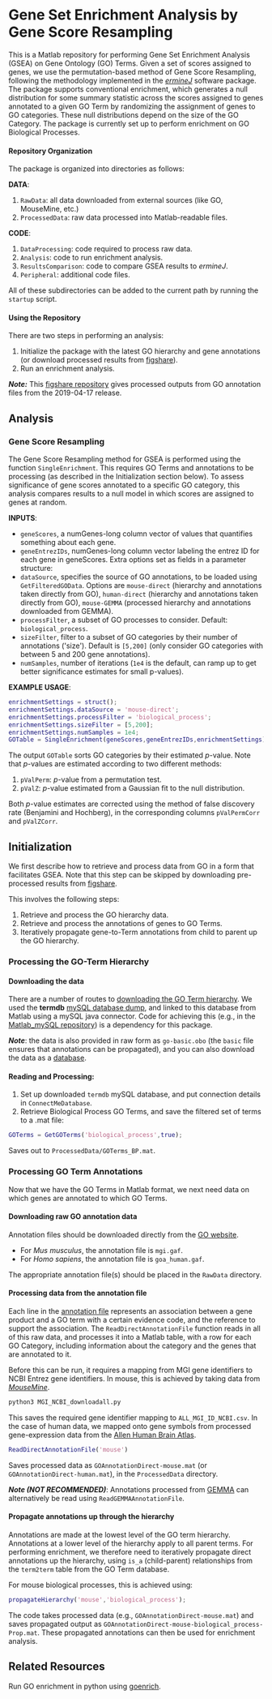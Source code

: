 # Gene Set Enrichment Analysis by Gene Score Resampling

This is a Matlab repository for performing Gene Set Enrichment Analysis (GSEA) on Gene Ontology (GO) Terms.
Given a set of scores assigned to genes, we use the permutation-based method of Gene Score Resampling, following the methodology implemented in the [*ermineJ*](https://erminej.msl.ubc.ca/) software package.
The package supports conventional enrichment, which generates a null distribution for some summary statistic across the scores assigned to genes annotated to a given GO Term by randomizing the assignment of genes to GO categories.
These null distributions depend on the size of the GO Category.
The package is currently set up to perform enrichment on GO Biological Processes.

#### Repository Organization
The package is organized into directories as follows:

__DATA__:
1. `RawData`: all data downloaded from external sources (like GO, MouseMine, etc.)
2. `ProcessedData`: raw data processed into Matlab-readable files.

__CODE__:
1. `DataProcessing`: code required to process raw data.
2. `Analysis`: code to run enrichment analysis.
3. `ResultsComparison`: code to compare GSEA results to _ermineJ_.
4. `Peripheral`: additional code files.

All of these subdirectories can be added to the current path by running the `startup` script.

#### Using the Repository

There are two steps in performing an analysis:
1. Initialize the package with the latest GO hierarchy and gene annotations (or download processed results from [figshare](https://figshare.com/s/71fe1d9b2386ec05f421)).
2. Run an enrichment analysis.

___Note:___
This [figshare repository](https://figshare.com/s/71fe1d9b2386ec05f421) gives processed outputs from GO annotation files from the 2019-04-17 release.

## Analysis
### Gene Score Resampling
The Gene Score Resampling method for GSEA is performed using the function `SingleEnrichment`.
This requires GO Terms and annotations to be processing (as described in the Initialization section below).
To assess significance of gene scores annotated to a specific GO category, this analysis compares results to a null model in which scores are assigned to genes at random.

__INPUTS__:
* `geneScores`, a numGenes-long column vector of values that quantifies something about each gene.
* `geneEntrezIDs`, numGenes-long column vector labeling the entrez ID for each gene in geneScores.
Extra options set as fields in a parameter structure:
* `dataSource`, specifies the source of GO annotations, to be loaded using `GetFilteredGOData`.
Options are `mouse-direct` (hierarchy and annotations taken directly from GO), `human-direct` (hierarchy and annotations taken directly from GO), `mouse-GEMMA` (processed hierarchy and annotations downloaded from GEMMA).
* `processFilter`, a subset of GO processes to consider.
Default: `biological_process`.
* `sizeFilter`, filter to a subset of GO categories by their number of annotations ('size').
Default is `[5,200]` (only consider GO categories with between 5 and 200 gene annotations).
* `numSamples`, number of iterations (`1e4` is the default, can ramp up to get better significance estimates for small p-values).

__EXAMPLE USAGE__:
```matlab
enrichmentSettings = struct();
enrichmentSettings.dataSource = 'mouse-direct';
enrichmentSettings.processFilter = 'biological_process';
enrichmentSettings.sizeFilter = [5,200];
enrichmentSettings.numSamples = 1e4;
GOTable = SingleEnrichment(geneScores,geneEntrezIDs,enrichmentSettings);
```

The output `GOTable` sorts GO categories by their estimated _p_-value.
Note that _p_-values are estimated according to two different methods:
1. `pValPerm`: _p_-value from a permutation test.
2. `pValZ`: _p_-value estimated from a Gaussian fit to the null distribution.

Both _p_-value estimates are corrected using the method of false discovery rate (Benjamini and Hochberg), in the corresponding columns `pValPermCorr` and `pValZCorr`.

## Initialization

We first describe how to retrieve and process data from GO in a form that facilitates GSEA.
Note that this step can be skipped by downloading pre-processed results from [figshare](https://figshare.com/s/71fe1d9b2386ec05f421).

This involves the following steps:
1. Retrieve and process the GO hierarchy data.
2. Retrieve and process the annotations of genes to GO Terms.
3. Iteratively propagate gene-to-Term annotations from child to parent up the GO hierarchy.

### Processing the GO-Term Hierarchy
#### Downloading the data
There are a number of routes to [downloading the GO Term hierarchy](http://geneontology.org/page/download-ontology).
We used the **termdb** [mySQL database dump](http://archive.geneontology.org/latest-termdb/go_daily-termdb-tables.tar.gz), and linked to this database from Matlab using a mySQL java connector.
Code for achieving this (e.g., in the [Matlab_mySQL repository](https://github.com/benfulcher/Matlab_mySQL)) is a dependency for this package.

___Note___: the data is also provided in raw form as `go-basic.obo` (the `basic` file ensures that annotations can be propagated), and you can also download the data as a [database](ftp://ftp.geneontology.org/go/www/GO.downloads.database.shtml).

#### Reading and Processing:
1. Set up downloaded `termdb` mySQL database, and put connection details in `ConnectMeDatabase`.
2. Retrieve Biological Process GO Terms, and save the filtered set of terms to a .mat file:

```matlab
GOTerms = GetGOTerms('biological_process',true);
```
Saves out to `ProcessedData/GOTerms_BP.mat`.

### Processing GO Term Annotations
Now that we have the GO Terms in Matlab format, we next need data on which genes are annotated to which GO Terms.

#### Downloading raw GO annotation data

Annotation files should be downloaded directly from the [GO website](http://current.geneontology.org/products/pages/downloads.html).
* For _Mus musculus_, the annotation file is `mgi.gaf`.
* For _Homo sapiens_, the annotation file is `goa_human.gaf`.

The appropriate annotation file(s) should be placed in the `RawData` directory.

#### Processing data from the annotation file

Each line in the [annotation file](http://geneontology.org/page/go-annotation-file-formats) represents an association between a gene product and a GO term with a certain evidence code, and the reference to support the association.
The `ReadDirectAnnotationFile` function reads in all of this raw data, and processes it into a Matlab table, with a row for each GO Category, including information about the category and the genes that are annotated to it.

Before this can be run, it requires a mapping from MGI gene identifiers to NCBI Entrez gene identifiers.
In mouse, this is achieved by taking data from [_MouseMine_](http://www.mousemine.org).
```bash
python3 MGI_NCBI_downloadall.py
```
This saves the required gene identifier mapping to `ALL_MGI_ID_NCBI.csv`.
In the case of human data, we mapped onto gene symbols from processed gene-expression data from the [Allen Human Brain Atlas](https://human.brain-map.org/).

```matlab
ReadDirectAnnotationFile('mouse')
```

Saves processed data as `GOAnnotationDirect-mouse.mat` (or `GOAnnotationDirect-human.mat`), in the `ProcessedData` directory.

___Note (NOT RECOMMENDED)___: Annotations processed from [GEMMA](https://gemma.msl.ubc.ca/annots/) can alternatively be read using `ReadGEMMAAnnotationFile`.

#### Propagate annotations up through the hierarchy
Annotations are made at the lowest level of the GO term hierarchy.
Annotations at a lower level of the hierarchy apply to all parent terms.
For performing enrichment, we therefore need to iteratively propagate direct annotations up the hierarchy, using `is_a` (child-parent) relationships from the `term2term` table from the GO Term database.

For mouse biological processes, this is achieved using:
```matlab
propagateHierarchy('mouse','biological_process');
```
The code takes processed data (e.g., `GOAnnotationDirect-mouse.mat`) and saves propagated output as `GOAnnotationDirect-mouse-biological_process-Prop.mat`.
These propagated annotations can then be used for enrichment analysis.

## Related Resources

Run GO enrichment in python using [goenrich](https://github.com/jdrudolph/goenrich).

